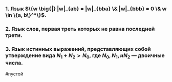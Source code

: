 ### 1. Язык $\{w \big{|} |w|_{ab} = |w|_{bba} \& |w|_{bbb} = 0 \& w \in \{a, b\}^*\}$.
### 2. ﻿﻿﻿Язык слов, первая треть которых не равна последней трети.
### 3. ﻿﻿﻿Язык истинных выражений, представляющих собой утверждение вида $N_1 + N_2 > N_0$, где $N_0, N_1, и N_2$ — двоичные числа.

#пустой